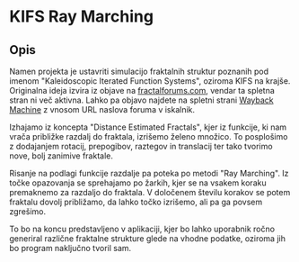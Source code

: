 # KIFS Ray Marching

## Opis
Namen projekta je ustavriti simulacijo fraktalnih struktur poznanih pod imenom "Kaleidoscopic Iterated Function Systems", oziroma KIFS na krajše.
Originalna ideja izvira iz objave na [fractalforums.com](http://www.fractalforums.com/ifs-iterated-function-systems/kaleidoscopic-(escape-time-ifs)/), vendar ta spletna stran ni več aktivna.
Lahko pa objavo najdete na spletni strani [Wayback Machine](https://web.archive.org/) z vnosom URL naslova foruma v iskalnik.

Izhajamo iz koncepta "Distance Estimated Fractals", kjer iz funkcije, ki nam vrača približke razdalj do fraktala, izrišemo želeno množico.
To posplošimo z dodajanjem rotacij, prepogibov, raztegov in translacij ter tako tvorimo nove, bolj zanimive fraktale.

Risanje na podlagi funkcije razdalje pa poteka po metodi "Ray Marching".
Iz točke opazovanja se sprehajamo po žarkih, kjer se na vsakem koraku premaknemo za razdaljo do fraktala.
V določenem številu korakov se potem fraktalu dovolj približamo, da lahko točko izrišemo, ali pa ga povsem zgrešimo.

To bo na koncu predstavljeno v aplikaciji, kjer bo lahko uporabnik ročno generiral različne fraktalne strukture glede na vhodne podatke, oziroma jih bo program naključno tvoril sam.
